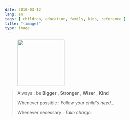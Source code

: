 ```yaml
---
date: 2010-03-12
lang: en
tags: [ children, education, family, kids, reference ]
title: "(image)"
type: image
---
```


<figure>
<a
href="https://hugo.ferreira.cc/always-be-bigger-stronger-wiser-kind-whenever/attachment/1168/"
rel="attachment"><img
src="https://hugo.ferreira.cc/wp-content/uploads/2010/03/tumblr_kz62gqQwT91qz82meo1_1280-150x150.png"
width="150" height="150" /></a></figure>

> Always : be **Bigger** , **Stronger** , **Wiser** , **Kind**
>
> Whenever possible : *Follow your child's need...*
>
> Whenever necessary : *Take charge.*


